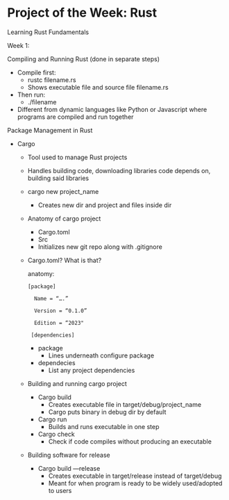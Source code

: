 # Project of the Week: Rust
Learning Rust Fundamentals

Week 1:

Compiling and Running Rust (done in separate steps)
* Compile first:
    * rustc filename.rs
    * Shows executable file <filename> and source file filename.rs
* Then run:
    * ./filename
* Different from dynamic languages like Python or Javascript where programs are compiled and run together 

Package Management in Rust
*  Cargo
    * Tool used to manage Rust projects
    * Handles building code, downloading libraries code depends on, building said libraries
    * cargo new project_name
        * Creates new dir and project and files inside dir
    * Anatomy of cargo project
        * Cargo.toml
        * Src 
        * Initializes new git repo along with .gitignore
    * Cargo.toml? What is that?

      anatomy:

          [package]
      
            Name = “….”
      
            Version = “0.1.0”
      
            Edition = “2023"
   
           [dependencies]
      
        * package
            * Lines underneath configure package
        * dependecies
            * List any project dependencies 
    * Building and running cargo project
        * Cargo build
            * Creates executable file in target/debug/project_name
            * Cargo puts binary in debug dir by default 
        * Cargo run
            * Builds and runs executable in one step 
        * Cargo check
            * Check if code compiles without producing an executable
    * Building software for release
        * Cargo build —release
            * Creates executable in target/release instead of target/debug
            * Meant for when program is ready to be widely used/adopted to users
